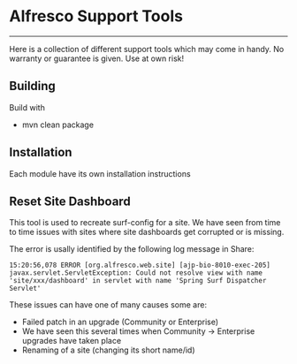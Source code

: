 # Alfresco Support Tools
------------------------

Here is a collection of different support tools which may come in handy. No warranty or guarantee is given. Use at own risk!

## Building
Build with

* mvn clean package

## Installation 
Each module have its own installation instructions

## Reset Site Dashboard
This tool is used to recreate surf-config for a site. We have seen from time to time issues with sites where site dashboards get corrupted or is missing.

The error is usally identified by the following log message in Share:

```
15:20:56,078 ERROR [org.alfresco.web.site] [ajp-bio-8010-exec-205] javax.servlet.ServletException: Could not resolve view with name 'site/xxx/dashboard' in servlet with name 'Spring Surf Dispatcher Servlet'
```

These issues can have one of many causes some are:
* Failed patch in an upgrade (Community or Enterprise)
* We have seen this several times when Community -> Enterprise upgrades have taken place
* Renaming of a site (changing its short name/id)

